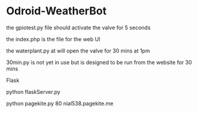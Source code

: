 # Odroid-WeatherBot



the gpiotest.py file should activate the valve for 5 seconds


the index.php is the file for the web UI


the waterplant.py at will open the valve for 30 mins at 1pm

30min.py is not yet in use but is designed to be run from the website for 30 mins



Flask

python flaskServer.py

python pagekite.py 80 nial538.pagekite.me